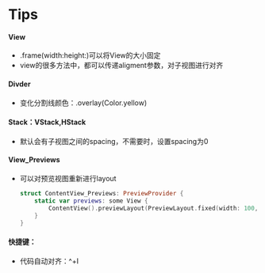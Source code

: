# Tips

#### View

- .frame(width:height:)可以将View的大小固定
- view的很多方法中，都可以传递aligment参数，对子视图进行对齐

#### Divder

- 变化分割线颜色：.overlay(Color.yellow)

#### Stack：VStack,HStack

- 默认会有子视图之间的spacing，不需要时，设置spacing为0

#### View_Previews

- 可以对预览视图重新进行layout

  ```swift
  struct ContentView_Previews: PreviewProvider {
      static var previews: some View {
          ContentView().previewLayout(PreviewLayout.fixed(width: 100, height: 200))
      }
  }
  ```

  

#### 快捷键：

- 代码自动对齐：^+I